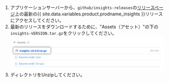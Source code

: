1. アプリケーションサーバーから、`github/insights-releases`の[リリースページ](https://github.com/github/insights-releases/releases/latest)上の最新の{{ site.data.variables.product.prodname_insights }}リリースにアクセスしてください。
2. 最新のリリースをダウンロードするために、"Assets（アセット）"の下の`insights-VERSION.tar.gz`をクリックしてください。 ![アセットのインストール](/assets/images/help/insights/installation-tgz.png)
3. ディレクトリをUnzipしてください。
